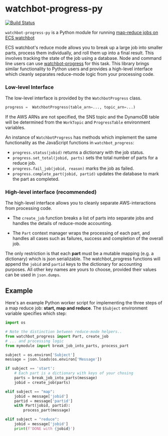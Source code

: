 # watchbot-progress-py

[![Build Status](https://travis-ci.org/mapbox/watchbot-progress-py.svg?branch=master)](https://travis-ci.org/mapbox/watchbot-progress-py)

`watchbot-progress-py` is a Python module for running [map-reduce jobs on ECS watchbot](https://github.com/mapbox/ecs-watchbot/blob/master/docs/reduce-mode.md)

ECS watchbot's reduce mode allows you to break up a large job into smaller parts, process them individually, and roll them up into a final result. This involves tracking the state of the job using a database. Node and command line users can use [watchbot-progress](https://github.com/mapbox/watchbot-progress) for this task. This library brings similar functionality to Python users and provides a high-level interface which cleanly separates reduce-mode logic from your processing code.

### Low-level Interface 

The low-level interface is provided by the `WatchbotProgress` class.

```python
progress =  WatchbotProgress(table_arn=..., topic_arn=...)
```

If the AWS ARNs are not specified, the SNS topic and the DynamoDB table will be determined from the `WorkTopic` and `ProgressTable` environment variables.

An instance of `WatchbotProgress` has methods which implement the same functionality as the JavaScript functions in `watchbot_progress`:

* `progress.status(jobid)` returns a dictionary with the job status.
* `progress.set_total(jobid, parts)` sets the total number of parts for a reduce job.
* `progress.fail_job(jobid, reason)` marks the job as failed.
* `progress.complete_part(jobid, partid)` updates the database to mark the part as completed.

### High-level interface (recommended)

The high-level interface allows you to cleanly separate AWS-interactions from processing code.

* The `create_job` function breaks a list of parts into separate jobs and handles the details of reduce-mode accounting.

* The `Part` context manager wraps the processing of each part, and handles all cases such as failures, success and completion of the overall job.

The only restriction is that each **part** must be a mutable mapping (e.g. a dictionary) which is json serializable. The watchbot_progress functions will append the `jobid` and `partid` keys to the dictionary for accounting purposes. All other key names are yours to choose, provided their values can be used in `json.dumps`.

## Example

Here's an example Python worker script for implementing the three steps of a map reduce job: **start, map and reduce**. The `$Subject` environment variable specifies which step:

```python
import os

# Note the distinction between reduce-mode helpers..
from watchbot_progress import Part, create_job
# ... and processing logic
from mymodule import break_job_into_parts, process_part

subject = os.environ['Subject']
message = json.loads(os.environ['Message'])

if subject == 'start':
    # Each part is a dictionary with keys of your chosing
    parts = break_job_into_parts(message)
    jobid = create_job(parts)

elif subject == "map":
    jobid = message['jobid']
    partid = message['partid']
    with Part(jobid, partid):
        process_part(message)

elif subject = "reduce":
    jobid = message['jobid']
    print(f'DONE with {jobid}')
```

